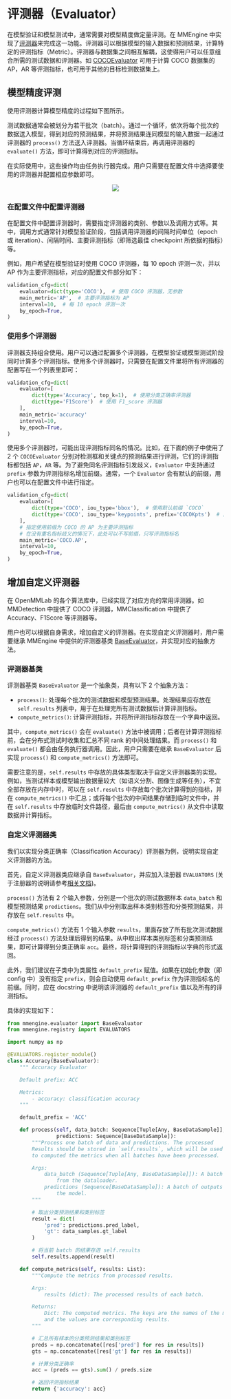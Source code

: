 # 评测器（Evaluator）

在模型验证和模型测试中，通常需要对模型精度做定量评测。在 MMEngine 中实现了[评测器](Todo:evaluator-doc-link)来完成这一功能。评测器可以根据模型的输入数据和预测结果，计算特定的评测指标（Metric）。评测器与数据集之间相互解耦，这使得用户可以任意组合所需的测试数据和评测器。如 [COCOEvaluator](Todo:coco-evaluator-doc-link) 可用于计算 COCO 数据集的 AP，AR 等评测指标，也可用于其他的目标检测数据集上。

## 模型精度评测

使用评测器计算模型精度的过程如下图所示。

测试数据通常会被划分为若干批次（batch）。通过一个循环，依次将每个批次的数据送入模型，得到对应的预测结果，并将预测结果连同模型的输入数据一起通过评测器的 `process()` 方法送入评测器。当循环结束后，再调用评测器的 `evaluate()` 方法，即可计算得到对应的评测指标。

在实际使用中，这些操作均由任务执行器完成。用户只需要在配置文件中选择要使用的评测器并配置相应参数即可。

<div align="center">
    <img src="https://user-images.githubusercontent.com/15977946/154652635-f4bda588-9f94-462f-b68f-b900690e6215.png"/>
</div>


### 在配置文件中配置评测器

在配置文件中配置评测器时，需要指定评测器的类别、参数以及调用方式等。其中，调用方式通常针对模型验证阶段，包括调用评测器的间隔时间单位（epoch 或 iteration）、间隔时间、主要评测指标（即筛选最佳 checkpoint 所依据的指标）等。

例如，用户希望在模型验证时使用 COCO 评测器，每 10 epoch 评测一次，并以 AP 作为主要评测指标，对应的配置文件部分如下：

```python
validation_cfg=dict(
    evaluator=dict(type='COCO'),  # 使用 COCO 评测器，无参数
    main_metric='AP',  # 主要评测指标为 AP
    interval=10,  # 每 10 epoch 评测一次
    by_epoch=True,
)
```

### 使用多个评测器

评测器支持组合使用。用户可以通过配置多个评测器，在模型验证或模型测试阶段同时计算多个评测指标。使用多个评测器时，只需要在配置文件里将所有评测器的配置写在一个列表里即可：

```python
validation_cfg=dict(
    evaluator=[
        dict(type='Accuracy', top_k=1),  # 使用分类正确率评测器
        dict(type='F1Score')  # 使用 F1_score 评测器
    ],
    main_metric='accuracy'
    interval=10,
    by_epoch=True,
)
```

使用多个评测器时，可能出现评测指标同名的情况。比如，在下面的例子中使用了 2 个 `COCOEvaluator` 分别对检测框和关键点的预测结果进行评测，它们的评测指标都包括 `AP`，`AR` 等。为了避免同名评测指标引发歧义，`Evaluator` 中支持通过 `prefix` 参数为评测指标名增加前缀。通常，一个 `Evaluator` 会有默认的前缀，用户也可以在配置文件中进行指定。

```python
validation_cfg=dict(
    evaluator=[
        dict(type='COCO', iou_type='bbox'),  # 使用默认前缀 `COCO`
        dict(type='COCO', iou_type='keypoints', prefix='COCOKpts')  # 自定义前缀 `COCOKpts`
    ],
    # 指定使用前缀为 COCO 的 AP 为主要评测指标
    # 在没有重名指标歧义的情况下，此处可以不写前缀，只写评测指标名
    main_metric='COCO.AP',
    interval=10,
    by_epoch=True,
)
```

## 增加自定义评测器

在 OpenMMLab 的各个算法库中，已经实现了对应方向的常用评测器。如 MMDetection 中提供了 COCO 评测器，MMClassification 中提供了 Accuracy、F1Score 等评测器等。

用户也可以根据自身需求，增加自定义的评测器。在实现自定义评测器时，用户需要继承 MMEngine 中提供的评测器基类 [BaseEvaluator](Todo:baseevaluator-doc-link)，并实现对应的抽象方法。

### 评测器基类

评测器基类 `BaseEvaluator` 是一个抽象类，具有以下 2 个抽象方法：

- `process()`: 处理每个批次的测试数据和模型预测结果。处理结果应存放在 `self.results` 列表中，用于在处理完所有测试数据后计算评测指标。
- `compute_metrics()`: 计算评测指标，并将所评测指标存放在一个字典中返回。

其中，`compute_metrics()` 会在 `evaluate()` 方法中被调用；后者在计算评测指标前，会在分布式测试时收集和汇总不同 rank 的中间处理结果。而 `process()` 和 `evaluate()` 都会由任务执行器调用。因此，用户只需要在继承 `BaseEvaluator` 后实现 `process()` 和 `compute_metrics()` 方法即可。

需要注意的是，`self.results` 中存放的具体类型取决于自定义评测器类的实现。例如，当测试样本或模型输出数据量较大（如语义分割、图像生成等任务），不宜全部存放在内存中时，可以在 `self.results` 中存放每个批次计算得到的指标，并在 `compute_metrics()` 中汇总；或将每个批次的中间结果存储到临时文件中，并在 `self.results` 中存放临时文件路径，最后由 `compute_metrics()` 从文件中读取数据并计算指标。

### 自定义评测器类

我们以实现分类正确率（Classification Accuracy）评测器为例，说明实现自定义评测器的方法。

首先，自定义评测器类应继承自 `BaseEvaluator`，并应加入注册器 `EVALUATORS` (关于注册器的说明请参考[相关文档](docs\zh_cn\tutorials\registry.md))。

 `process()` 方法有 2 个输入参数，分别是一个批次的测试数据样本 `data_batch` 和模型预测结果 `predictions`。我们从中分别取出样本类别标签和分类预测结果，并存放在 `self.results` 中。

`compute_metrics()` 方法有 1 个输入参数 `results`，里面存放了所有批次测试数据经过 `process()` 方法处理后得到的结果。从中取出样本类别标签和分类预测结果，即可计算得到分类正确率 `acc`。最终，将计算得到的评测指标以字典的形式返回。

此外，我们建议在子类中为类属性 `default_prefix` 赋值。如果在初始化参数（即 config 中）没有指定 `prefix`，则会自动使用 `default_prefix` 作为评测指标名的前缀。同时，应在 docstring 中说明该评测器的 `default_prefix` 值以及所有的评测指标。

具体的实现如下：

```python
from mmengine.evaluator import BaseEvaluator
from mmengine.registry import EVALUATORS

import numpy as np

@EVALUATORS.register_module()
class Accuracy(BaseEvaluator):
    """ Accuracy Evaluator

    Default prefix: ACC

    Metrics:
        - accuracy: classification accuracy
    """

    default_prefix = 'ACC'

    def process(self, data_batch: Sequence[Tuple[Any, BaseDataSample]],
                predictions: Sequence[BaseDataSample]):
        """Process one batch of data and predictions. The processed
        Results should be stored in `self.results`, which will be used
        to computed the metrics when all batches have been processed.

        Args:
            data_batch (Sequence[Tuple[Any, BaseDataSample]]): A batch of data
                from the dataloader.
            predictions (Sequence[BaseDataSample]): A batch of outputs from
                the model.
        """

        # 取出分类预测结果和类别标签
        result = dict(
            'pred': predictions.pred_label,
            'gt': data_samples.gt_label
        )

        # 将当前 batch 的结果存进 self.results
        self.results.append(result)

    def compute_metrics(self, results: List):
        """Compute the metrics from processed results.

        Args:
            results (dict): The processed results of each batch.

        Returns:
            Dict: The computed metrics. The keys are the names of the metrics,
            and the values are corresponding results.
        """

        # 汇总所有样本的分类预测结果和类别标签
        preds = np.concatenate([res['pred'] for res in results])
        gts = np.concatenate([res['gt'] for res in results])

        # 计算分类正确率
        acc = (preds == gts).sum() / preds.size

        # 返回评测指标结果
        return {'accuracy': acc}

```
